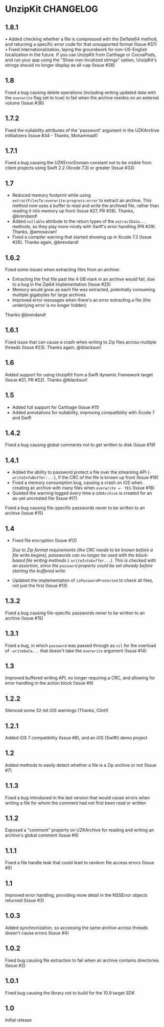 # UnzipKit CHANGELOG

## 1.8.1

• Added checking whether a file is compressed with the Deflate64 method, and returning a specific error code for that unsupported format (Issue #37)
• Fixed internationalization, laying the groundwork for non-US-English localization in the future. If you use UnzipKit from Carthage or CocoaPods, and run your app using the "Show non-localized strings" option, UnzipKit's strings should no longer display as all-cap (Issue #38)

## 1.8

Fixed a bug causing delete operations (including writing updated data with the `overwrite` flag set to true) to fail when the archive resides on an external volume (Issue #36)

## 1.7.2

Fixed the nullability attributes of the 'password' argument in the UZKArchive intitializers (Issue #34 - Thanks, Mohammad!)

## 1.7.1

Fixed a bug causing the UZKErrorDomain constant not to be visible from client projects using Swift 2.2 (Xcode 7.3) or greater (Issue #33)

## 1.7

* Reduced memory footprint while using `extractFilesTo:overwrite:progress:error` to extract an archive. This method now uses a buffer to read and write the archived file, rather than reading it into memory up front (Issue #27, PR #28). Thanks, @brendand!
* Added `nullable` attribute to the return types of the `extractData...` methods, so they play more nicely with Swift's error handling (PR #29). Thanks, @amosavian!
* Fixed a compiler warning that started showing up in Xcode 7.3 (Issue #26). Thanks again, @brendand!

## 1.6.2

Fixed some issues when extracting files from an archive:

* Extracting the first file past the 4 GB mark in an archive would fail, due to a bug in the Zip64 implementation (Issue #25)
* Memory would grow as each file was extracted, potentially consuming multiple gigabytes for large archives
* Improved error messages when there's an error extracting a file (the underlying error is no longer hidden)

Thanks @brendand!

## 1.6.1

Fixed issue that can cause a crash when writing to Zip files across multiple threads (Issue #23). Thanks again, @iblacksun!

## 1.6

Added support for using UnzipKit from a Swift dynamic framework target (Issue #21, PR #22). Thanks @iblacksun!

## 1.5

* Added full support for Carthage (Issue #11)
* Added annotations for nullability, improving compatibility with Xcode 7 and Swift

## 1.4.2

Fixed a bug causing global comments not to get written to disk (Issue #19)

## 1.4.1

* Added the ability to password protect a file over the streaming API (`-writeInfoBuffer:...`), if the CRC of the file is known up front (Issue #16)
* Fixed a memory consumption bug, causing a crash on iOS when creating an archive with many files when `overwrite =- YES` (Issue #18)
* Quieted the warning logged every time a `UZKArchive` is created for an as-yet uncreated file (Issue #17)

Fixed a bug causing file-specific passwords never to be written to an archive (Issue #15)

## 1.4

* Fixed file encryption (Issue #12)

    _Due to Zip format requirements (the CRC needs to be known before a file write begins), passwords can no longer be used with the block-based file writing methods (`-writeIntobuffer...`). This is checked with an assertion, since the `password` property could be set already before starting the buffered write_

* Updated the implementation of `isPasswordProtected` to check all files, not just the first (Issue #13)

## 1.3.2

Fixed a bug causing file-specific passwords never to be written to an archive (Issue #15)

## 1.3.1

Fixed a bug, in which `password` was passed through as `nil` for the overload of `-writeData...` that doesn't take the `overwrite` argument (Issue #14)

## 1.3

Improved buffered writing API, no longer requiring a CRC, and allowing for error handling in the action block (Issue #9)

## 1.2.2

Silenced some 32-bit iOS warnings (Thanks, Clint!)

## 1.2.1

Added iOS 7 compatibility (Issue #8), and an iOS (Swift!) demo project

## 1.2

Added methods to easily detect whether a file is a Zip archive or not (Issue #7)

## 1.1.3

Fixed a bug introduced in the last version that would cause errors when writing a file for whom the comment had not first been read or written

## 1.1.2

Exposed a "comment" property on UZKArchive for reading and writing an archive's global comment (Issue #6)

## 1.1.1

Fixed a file handle leak that could lead to random file access errors (Issue #5)

## 1.1

Improved error handling, providing more detail in the NSSError objects returned (Issue #3)

## 1.0.3

Added synchronization, so accessing the same archive across threads doesn't cause errors (Issue #4)

## 1.0.2

Fixed bug causing file extraction to fail when an archive contains directories (Issue #2)

## 1.0.1

Fixed bug causing the library not to build for the 10.9 target SDK

## 1.0

Initial release